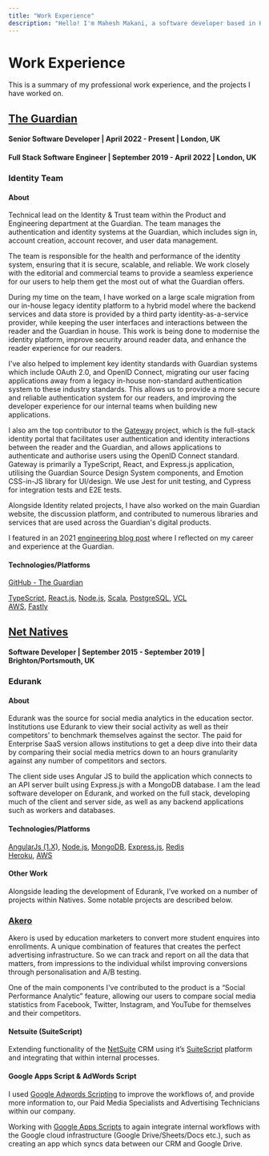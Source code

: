 ```yaml
---
title: "Work Experience"
description: "Hello! I'm Mahesh Makani, a software developer based in Hertfordshire and London, UK. Here you can find my professional work experience."
---
```


# Work Experience

This is a summary of my professional work experience, and the projects I have
worked on.

## [The Guardian](https://theguardian.com)

#### Senior Software Developer | April 2022 - Present | London, UK

#### Full Stack Software Engineer | September 2019 - April 2022 | London, UK

### Identity Team

#### About

Technical lead on the Identity & Trust team within the Product and Engineering
department at the Guardian. The team manages the authentication and identity
systems at the Guardian, which includes sign in, account creation, account
recover, and user data management.

The team is responsible for the health and performance of the identity system,
ensuring that it is secure, scalable, and reliable. We work closely with the
editorial and commercial teams to provide a seamless experience for our users to
help them get the most out of what the Guardian offers.

During my time on the team, I have worked on a large scale migration from our
in-house legacy identity platform to a hybrid model where the backend services
and data store is provided by a third party identity-as-a-service provider,
while keeping the user interfaces and interactions between the reader and the
Guardian in house. This work is being done to modernise the identity platform,
improve security around reader data, and enhance the reader experience for our
readers.

I've also helped to implement key identity standards with Guardian systems which
include OAuth 2.0, and OpenID Connect, migrating our user facing applications
away from a legacy in-house non-standard authentication system to these industry
standards. This allows us to provide a more secure and reliable authentication
system for our readers, and improving the developer experience for our internal
teams when building new applications.

I also am the top contributor to the
[Gateway](https://profile.theguardian.com/guardian/gateway) project, which is
the full-stack identity portal that facilitates user authentication and identity
interactions between the reader and the Guardian, and allows applications to
authenticate and authorise users using the OpenID Connect standard. Gateway is
primarily a TypeScript, React, and Express.js application, utilising the
Guardian Source Design System components, and Emotion CSS-in-JS library for
UI/design. We use Jest for unit testing, and Cypress for integration tests and
E2E tests.

Alongside Identity related projects, I have also worked on the main Guardian
website, the discussion platform, and contributed to numerous libraries and
services that are used across the Guardian's digital products.

I featured in an 2021
[engineering blog post](https://www.theguardian.com/info/2021/jan/13/a-day-in-the-life)
where I reflected on my career and experience at the Guardian.

#### Technologies/Platforms

[GitHub - The Guardian](https://github.com/guardian)

[TypeScript](https://www.typescriptlang.org/), [React.js](https://reactjs.org/),
[Node.js](https://nodejs.org/), [Scala](https://www.scala-lang.org/),
[PostgreSQL](https://www.postgresql.org/),
[VCL](https://varnish-cache.org/docs/trunk/users-guide/vcl.html)\
[AWS](https://aws.amazon.com/), [Fastly](https://www.fastly.com/)

## [Net Natives](https://netnatives.com)

#### Software Developer | September 2015 - September 2019 | Brighton/Portsmouth, UK

### Edurank

#### About

Edurank was the source for social media analytics in the education sector.
Institutions use Edurank to view their social activity as well as their
competitors’ to benchmark themselves against the sector. The paid for Enterprise
SaaS version allows institutions to get a deep dive into their data by comparing
their social media metrics down to an hours granularity against any number of
competitors and sectors.

The client side uses Angular JS to build the application which connects to an
API server built using Express.js with a MongoDB database. I am the lead
software developer on Edurank, and worked on the full stack, developing much of
the client and server side, as well as any backend applications such as workers
and databases.

#### Technologies/Platforms

[AngularJs (1.X)](https://angularjs.org/), [Node.js](https://nodejs.org/),
[MongoDB](https://www.mongodb.com/), [Express.js](https://expressjs.com/),
[Redis](https://redis.io/)\
[Heroku](https://www.heroku.com/), [AWS](https://aws.amazon.com/)

#### Other Work

Alongside leading the development of Edurank, I’ve worked on a number of
projects within Natives. Some notable projects are described below.

### [Akero](https://akerolabs.com)

Akero is used by education marketers to convert more student enquires into
enrollments. A unique combination of features that creates the perfect
advertising infrastructure. So we can track and report on all the data that
matters, from impressions to the individual whilst improving conversions through
personalisation and A/B testing.

One of the main components I've contributed to the product is a “Social
Performance Analytic” feature, allowing our users to compare social media
statistics from Facebook, Twitter, Instagram, and YouTube for themselves and
their competitors.

#### Netsuite (SuiteScript)

Extending functionality of the [NetSuite](http://www.netsuite.com/) CRM using
it’s
[SuiteScript](http://www.netsuite.co.uk/portal/uk/platform/developer/suitescript.shtml)
platform and integrating that within internal processes.

#### Google Apps Script & AdWords Script

I used
[Google Adwords Scripting](https://developers.google.com/adwords/scripts/) to
improve the workflows of, and provide more information to, our Paid Media
Specialists and Advertising Technicians within our company.

Working with [Google Apps Scripts](https://developers.google.com/apps-script/)
to again integrate internal workflows with the Google cloud infrastructure
(Google Drive/Sheets/Docs etc.), such as creating an app which syncs data
between our CRM and Google Drive.
